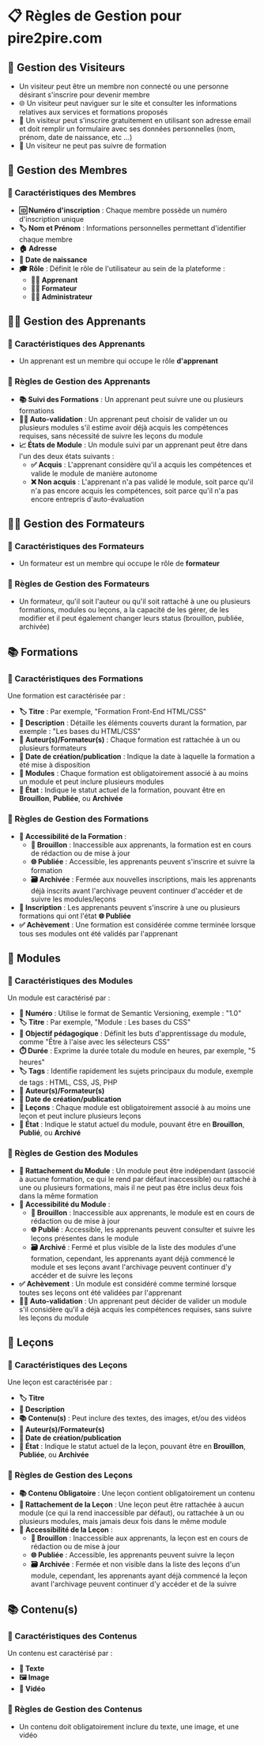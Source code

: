 # 📋 Règles de Gestion pour pire2pire.com

## 🚶 Gestion des Visiteurs
- Un visiteur peut être un membre non connecté ou une personne désirant s'inscrire pour devenir membre
- 🌐 Un visiteur peut naviguer sur le site et consulter les informations relatives aux services et formations proposés
- 📝 Un visiteur peut s'inscrire gratuitement en utilisant son adresse email et doit remplir un formulaire avec ses données personnelles (nom, prénom, date de naissance, etc ...)
- 🚫 Un visiteur ne peut pas suivre de formation

## 👥 Gestion des Membres

### 📝 Caractéristiques des Membres
- **🆔 Numéro d'inscription** : Chaque membre possède un numéro d'inscription unique
- **🏷️ Nom et Prénom** : Informations personnelles permettant d'identifier chaque membre
- **🏠 Adresse**
- **🎂 Date de naissance**
- **🎓 Rôle** : Définit le rôle de l'utilisateur au sein de la plateforme :
    - **👨‍🎓 Apprenant**
    - **👨‍🏫 Formateur**
    - **👨‍💼 Administrateur**

## 👨‍🎓 Gestion des Apprenants
### 📝 Caractéristiques des Apprenants
- Un apprenant est un membre qui occupe le rôle **d'apprenant**

### 📏 Règles de Gestion des Apprenants
- **📚 Suivi des Formations** : Un apprenant peut suivre une ou plusieurs formations
- **👨‍🎓 Auto-validation** : Un apprenant peut choisir de valider un ou plusieurs modules s'il estime avoir déjà acquis les compétences requises, sans nécessité de suivre les leçons du module
- **📈 États de Module** : Un module suivi par un apprenant peut être dans l'un des deux états suivants :
  - **✅ Acquis** : L'apprenant considère qu'il a acquis les compétences et valide le module de manière autonome
  - **❌ Non acquis** : L'apprenant n'a pas validé le module, soit parce qu'il n'a pas encore acquis les compétences, soit parce qu'il n'a pas encore entrepris d'auto-évaluation

## 👨‍🏫 Gestion des Formateurs

### 📝 Caractéristiques des Formateurs
- Un formateur est un membre qui occupe le rôle de **formateur**

### 📏 Règles de Gestion des Formateurs
- Un formateur, qu'il soit l'auteur ou qu'il soit rattaché à une ou plusieurs formations, modules ou leçons, a la capacité de les gérer, de les modifier et il peut également changer leurs status (brouillon, publiée, archivée)

## 📚 Formations

### 📝 Caractéristiques des Formations
Une formation est caractérisée par :
- **🏷️ Titre** : Par exemple, "Formation Front-End HTML/CSS"
- **📄 Description** : Détaille les éléments couverts durant la formation, par exemple : "Les bases du HTML/CSS"
- **👤 Auteur(s)/Formateur(s)** : Chaque formation est rattachée à un ou plusieurs formateurs
- **📅 Date de création/publication** : Indique la date à laquelle la formation a été mise à disposition
- **🧩 Modules** : Chaque formation est obligatoirement associé à au moins un module et peut inclure plusieurs modules
- **🔵 État** : Indique le statut actuel de la formation, pouvant être en **Brouillon**, **Publiée**, ou **Archivée**

### 📏 Règles de Gestion des Formations
- **🚫 Accessibilité de la Formation** :
    - **📝 Brouillon** : Inaccessible aux apprenants, la formation est en cours de rédaction ou de mise à jour
    - **🌐 Publiée** : Accessible, les apprenants peuvent s'inscrire et suivre la formation
    - **🗃️ Archivée** : Fermée aux nouvelles inscriptions, mais les apprenants déjà inscrits avant l'archivage peuvent continuer d'accéder et de suivre les modules/leçons
- **👥 Inscription** : Les apprenants peuvent s'inscrire à une ou plusieurs formations qui ont l'état **🌐 Publiée**
- **✅ Achèvement** : Une formation est considérée comme terminée lorsque tous ses modules ont été validés par l'apprenant

## 🧩 Modules

### 📝 Caractéristiques des Modules

Un module est caractérisé par :
- **🔢 Numéro** : Utilise le format de Semantic Versioning, exemple : "1.0"
- **🏷️ Titre** : Par exemple, "Module : Les bases du CSS"
- **📄 Objectif pédagogique** : Définit les buts d'apprentissage du module, comme "Être à l'aise avec les sélecteurs CSS"
- **⏱️ Durée** : Exprime la durée totale du module en heures, par exemple, "5 heures"
- **🏷️ Tags** : Identifie rapidement les sujets principaux du module, exemple de tags : HTML, CSS, JS, PHP
- **👤 Auteur(s)/Formateur(s)**
- **📅 Date de création/publication**
- **🧩 Leçons** : Chaque module est obligatoirement associé à au moins une leçon et peut inclure plusieurs leçons
- **🔵 État** : Indique le statut actuel du module, pouvant être en **Brouillon**, **Publié**, ou **Archivé**

### 📏 Règles de Gestion des Modules
- **🔗 Rattachement du Module** : Un module peut être indépendant (associé à aucune formation, ce qui le rend par défaut inaccessible) ou rattaché à une ou plusieurs formations, mais il ne peut pas être inclus deux fois dans la même formation
- **🚫 Accessibilité du Module** :
  - **📝 Brouillon** : Inaccessible aux apprenants, le module est en cours de rédaction ou de mise à jour
  - **🌐 Publié** : Accessible, les apprenants peuvent consulter et suivre les leçons présentes dans le module
  - **🗃️ Archivé** : Fermé et plus visible de la liste des modules d'une formation, cependant, les apprenants ayant déjà commencé le module et ses leçons avant l'archivage peuvent continuer d'y accéder et de suivre les leçons
- **✅ Achèvement** : Un module est considéré comme terminé lorsque toutes ses leçons ont été validées par l'apprenant
- **👨‍🎓 Auto-validation** : Un apprenant peut décider de valider un module s'il considère qu'il a déjà acquis les compétences requises, sans suivre les leçons du module

## 📘 Leçons

### 📝 Caractéristiques des Leçons
Une leçon est caractérisée par :
- **🏷️ Titre**
- **📄 Description**
- **📚 Contenu(s)** : Peut inclure des textes, des images, et/ou des vidéos
- **👤 Auteur(s)/Formateur(s)**
- **📅 Date de création/publication**
- **🔵 État** : Indique le statut actuel de la leçon, pouvant être en **Brouillon**, **Publiée**, ou **Archivée**

### 📏 Règles de Gestion des Leçons
- **📚 Contenu Obligatoire** : Une leçon contient obligatoirement un contenu
- **🔗 Rattachement de la Leçon** : Une leçon peut être rattachée à aucun module (ce qui la rend inaccessible par défaut), ou rattachée à un ou plusieurs modules, mais jamais deux fois dans le même module
- **🚫 Accessibilité de la Leçon** :
    - **📝 Brouillon** : Inaccessible aux apprenants, la leçon est en cours de rédaction ou de mise à jour
    - **🌐 Publiée** : Accessible, les apprenants peuvent suivre la leçon
    - **🗃️ Archivée** : Fermée et non visible dans la liste des leçons d'un module, cependant, les apprenants ayant déjà commencé la leçon avant l'archivage peuvent continuer d'y accéder et de la suivre

## 📚 Contenu(s)
### 📝 Caractéristiques des Contenus
Un contenu est caractérisé par :
- **📄 Texte**
- **🖼️ Image**
- **🎥 Vidéo**

### 📏 Règles de Gestion des Contenus
- Un contenu doit obligatoirement inclure du texte, une image, et une vidéo